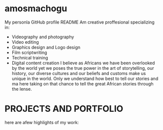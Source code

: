 # amosmachogu
My personla GitHub profile README 
Am creative proffesional specializing in:
- Videography and photography
- Video editing
- Graphics design and Logo design
- Film scriptwriting
- Technical training
- Digital content  creation
I believe as Africans we have been overlooked by the world yet we poses the true power in the art of storytelling, our history, our diverse cultures and our beliefs and customs make us unique in the world. Only we understand how best to tell our stories and ma here taking on that chance to tell the great African stories through the lense.
# PROJECTS AND PORTFOLIO
here are afew highlights of my work:
